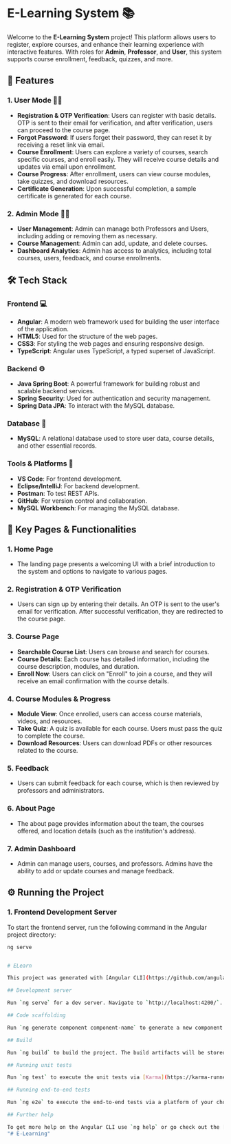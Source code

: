 # E-Learning System 📚

Welcome to the **E-Learning System** project! This platform allows users to register, explore courses, and enhance their learning experience with interactive features. With roles for **Admin**, **Professor**, and **User**, this system supports course enrollment, feedback, quizzes, and more.

## 🚀 Features

### 1. **User Mode** 👨‍🎓
- **Registration & OTP Verification**: Users can register with basic details. OTP is sent to their email for verification, and after verification, users can proceed to the course page.
- **Forgot Password**: If users forget their password, they can reset it by receiving a reset link via email.
- **Course Enrollment**: Users can explore a variety of courses, search specific courses, and enroll easily. They will receive course details and updates via email upon enrollment.
- **Course Progress**: After enrollment, users can view course modules, take quizzes, and download resources.
- **Certificate Generation**: Upon successful completion, a sample certificate is generated for each course.

### 2. **Admin Mode** 👨‍💻
- **User Management**: Admin can manage both Professors and Users, including adding or removing them as necessary.
- **Course Management**: Admin can add, update, and delete courses.
- **Dashboard Analytics**: Admin has access to analytics, including total courses, users, feedback, and course enrollments.

## 🛠 Tech Stack

### Frontend 💻
- **Angular**: A modern web framework used for building the user interface of the application.
- **HTML5**: Used for the structure of the web pages.
- **CSS3**: For styling the web pages and ensuring responsive design.
- **TypeScript**: Angular uses TypeScript, a typed superset of JavaScript.
  
### Backend ⚙️
- **Java Spring Boot**: A powerful framework for building robust and scalable backend services.
- **Spring Security**: Used for authentication and security management.
- **Spring Data JPA**: To interact with the MySQL database.

### Database 💾
- **MySQL**: A relational database used to store user data, course details, and other essential records.

### Tools & Platforms 🔧
- **VS Code**: For frontend development.
- **Eclipse/IntelliJ**: For backend development.
- **Postman**: To test REST APIs.
- **GitHub**: For version control and collaboration.
- **MySQL Workbench**: For managing the MySQL database.

## 📖 Key Pages & Functionalities

### 1. **Home Page**
- The landing page presents a welcoming UI with a brief introduction to the system and options to navigate to various pages.

### 2. **Registration & OTP Verification**
- Users can sign up by entering their details. An OTP is sent to the user's email for verification. After successful verification, they are redirected to the course page.

### 3. **Course Page**
- **Searchable Course List**: Users can browse and search for courses.
- **Course Details**: Each course has detailed information, including the course description, modules, and duration.
- **Enroll Now**: Users can click on "Enroll" to join a course, and they will receive an email confirmation with the course details.

### 4. **Course Modules & Progress**
- **Module View**: Once enrolled, users can access course materials, videos, and resources.
- **Take Quiz**: A quiz is available for each course. Users must pass the quiz to complete the course.
- **Download Resources**: Users can download PDFs or other resources related to the course.

### 5. **Feedback**
- Users can submit feedback for each course, which is then reviewed by professors and administrators.

### 6. **About Page**
- The about page provides information about the team, the courses offered, and location details (such as the institution's address).

### 7. **Admin Dashboard**
- Admin can manage users, courses, and professors. Admins have the ability to add or update courses and manage feedback.

## ⚙️ Running the Project

### 1. **Frontend Development Server**
To start the frontend server, run the following command in the Angular project directory:
```bash
ng serve


# ELearn

This project was generated with [Angular CLI](https://github.com/angular/angular-cli) version 18.2.8.

## Development server

Run `ng serve` for a dev server. Navigate to `http://localhost:4200/`. The application will automatically reload if you change any of the source files.

## Code scaffolding

Run `ng generate component component-name` to generate a new component. You can also use `ng generate directive|pipe|service|class|guard|interface|enum|module`.

## Build

Run `ng build` to build the project. The build artifacts will be stored in the `dist/` directory.

## Running unit tests

Run `ng test` to execute the unit tests via [Karma](https://karma-runner.github.io).

## Running end-to-end tests

Run `ng e2e` to execute the end-to-end tests via a platform of your choice. To use this command, you need to first add a package that implements end-to-end testing capabilities.

## Further help

To get more help on the Angular CLI use `ng help` or go check out the [Angular CLI Overview and Command Reference](https://angular.dev/tools/cli) page.
"# E-Learning" 

